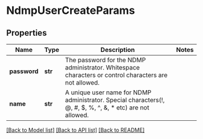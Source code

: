 # NdmpUserCreateParams

## Properties
Name | Type | Description | Notes
------------ | ------------- | ------------- | -------------
**password** | **str** | The password for the NDMP administrator. Whitespace characters or control characters are not allowed. | 
**name** | **str** | A unique user name for NDMP administrator. Special characters(!, @, #, $, %, ^, &amp;, * etc) are not allowed. | 

[[Back to Model list]](../README.md#documentation-for-models) [[Back to API list]](../README.md#documentation-for-api-endpoints) [[Back to README]](../README.md)


